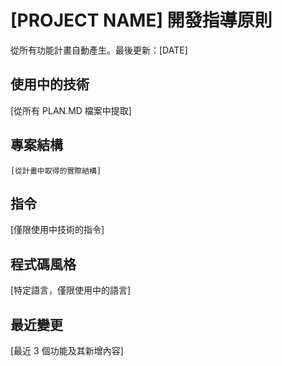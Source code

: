 # [PROJECT NAME] 開發指導原則

從所有功能計畫自動產生。最後更新：[DATE]

## 使用中的技術

[從所有 PLAN.MD 檔案中提取]

## 專案結構

```
[從計畫中取得的實際結構]
```

## 指令

[僅限使用中技術的指令]

## 程式碼風格

[特定語言，僅限使用中的語言]

## 最近變更

[最近 3 個功能及其新增內容]

<!-- 手動新增開始 -->
<!-- 手動新增結束 -->
